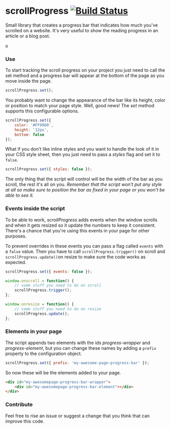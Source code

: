 # scrollProgress [![Build Status](https://travis-ci.org/jeremenichelli/scrollProgress.svg)](https://travis-ci.org/jeremenichelli/scrollProgress)

Small library that creates a progress bar that indicates how much you've scrolled on a website. It's very useful to show the reading progress in an article or a blog post.


o


### Use

To start tracking the scroll progress on your project you just need to call the set method and a progress bar will appear at the bottom of the page as you move inside the page.

```js
scrollProgress.set();
```

You probably want to change the appearance of the bar like its height, color or position to match your page style. Well, good news! The *set* method supports this configurable options.

```js
scrollProgress.set({
    color: '#FF9900',
    height: '12px',
    bottom: false
});
```

What if you don't like inline styles and you want to handle the look of it in your CSS style sheet, then you just need to pass a *styles* flag and set it to ```false```.

```js
scrollProgress.set({ styles: false });
```

The only thing that the script will control will be the width of the bar as you scroll, the rest it's all on you. _Remember that the script won't put any style at all so make sure to position the bar as fixed in your page or you won't be able to see it._


### Events inside the script

To be able to work, *scrollProgress* adds events when the window scrolls and when it gets resized so it update the numbers to keep it consistent. There's a chance that you're using this events in your page for other purposes.

To prevent overrides in these events you can pass a flag called ```events``` with a ```false``` value. Then you have to call ```scrollProgress.trigger()``` on scroll and ```scrollProgress.update()```on resize to make sure the code works as expected.

```js
scrollProgress.set({ events: false });

window.onscroll = function() {
    // some stuff you need to do on scroll
    scrollProgress.trigger();  
};

window.onresize = function() {
    // some stuff you need to do on resize
    scrollProgress.update();  
};
```

### Elements in your page

The script appends two elements with the ids *progress-wrapper* and *progress-element*, but you can change these names by adding a ```prefix``` property to the configuration object.

```js
scrollProgress.set({ prefix: 'my-awesome-page-progress-bar' });
```

So now these will be the elements added to your page.

```html
<div id="my-awesomepage-progress-bar-wrapper">
    <div id="my-awesomepage-progress-bar-element"></div>
</div>
```

### Contribute

Feel free to rise an issue or suggest a change that you think that can improve this code.

